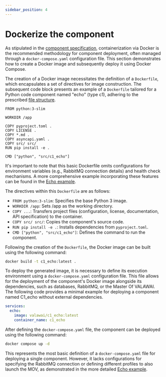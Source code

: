```yaml
---
sidebar_position: 4
---
```


# Dockerize the component

As stipulated in the [component specification](/docs/architecture/implementations/component#deployment),
containerization via Docker is the recommended methodology for component deployment, often managed 
through a `docker-compose.yaml` configuration file. This section demonstrates how to create a Docker image 
and subsequently deploy it using Docker Compose.

The creation of a Docker image necessitates the definition of a `Dockerfile`, which encapsulates 
a set of directives for image construction. The subsequent code block presents an example 
of a `Dockerfile` tailored for a Python code component named "echo" (type c1), adhering 
to the prescribed [file structure](/docs/tutorials/how_python_component/skeleton#base-structure).

```docker
FROM python:3-slim
	
WORKDIR /app

COPY pyproject.toml .
COPY LICENSE .
COPY *.md .
COPY asyncapi.yaml .
COPY src/ src/
RUN pip install -e .

CMD ["python", "src/c1_echo"] 
```

It's important to note that this basic Dockerfile omits configurations for environment variables 
(e.g., RabbitMQ connection details) and health check mechanisms. A more comprehensive example 
incorporating these features can be found in 
the [Echo example](/docs/tutorials/how_python_component/example#defining-dokerfile).

The directives within this `Dockerfile` are as follows:

 - `FROM python:3-slim`: Specifies the base Python 3 image.
 - `WORKDIR /app`: Sets /app as the working directory.
 - `COPY ...`: Transfers project files (configuration, license, documentation, API specification) to the container.
 - `COPY src/ src/`: Copies the component's source code.
 - `RUN pip install -e .`: Installs dependencies from `pyproject.toml`.
 - `CMD ["python", "src/c1_echo"]`: Defines the command to run the component.

Following the creation of the `Dockerfile`, the Docker image can be built using the following command:

```bash
docker build -t c1_echo:latest .
```

To deploy the generated image, it is necessary to define its execution environment using 
a `docker-compose.yaml` configuration file. This file allows for the deployment of the component's Docker 
image alongside its dependencies, such as databases, RabbitMQ, or the Master Of VALAWAI. The following 
code provides a minimal example for deploying a component named C1_echo without external dependencies.

```yaml
services:
  echo:
    image: valawai/c1_echo:latest
    container_name: c1_echo
```

After defining the `docker-compose.yaml` file, the component can be deployed using the following command:

```bash
docker compose up -d
```

This represents the most basic definition of a `docker-compose.yaml` file for deploying a single component. 
However, it lacks configurations for specifying the RabbitMQ connection or defining different profiles 
to also launch the MOV, as demonstrated in the more detailed 
[Echo example](/docs/tutorials/how_python_component/example#defining-docker-composeyaml).
